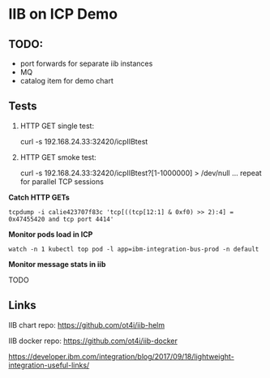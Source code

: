 # IIB on ICP Demo

## TODO:

- port forwards for separate iib instances
- MQ
- catalog item for demo chart



## Tests

1. HTTP GET single test:

	curl -s 192.168.24.33:32420/icpIIBtest

2. HTTP GET smoke test:

	curl -s 192.168.24.33:32420/icpIIBtest?[1-1000000] > /dev/null
    ... repeat for parallel TCP sessions



**Catch HTTP GETs**

	tcpdump -i calie423707f83c 'tcp[((tcp[12:1] & 0xf0) >> 2):4] = 0x47455420 and tcp port 4414'

**Monitor pods load in ICP**
	
	watch -n 1 kubectl top pod -l app=ibm-integration-bus-prod -n default

**Monitor message stats in iib**

TODO

## Links
IIB chart repo:
https://github.com/ot4i/iib-helm

IIB docker repo:
https://github.com/ot4i/iib-docker

https://developer.ibm.com/integration/blog/2017/09/18/lightweight-integration-useful-links/